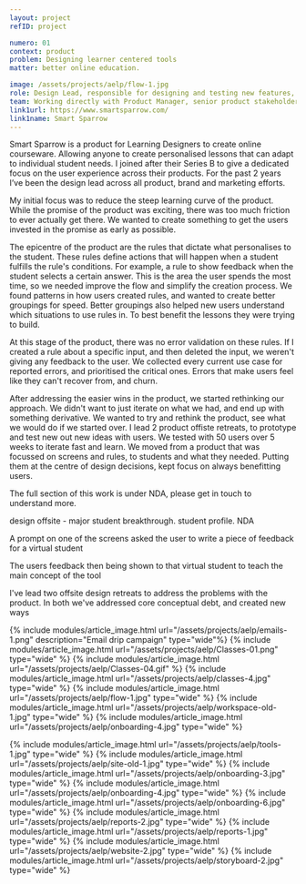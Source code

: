```yaml
---
layout: project
refID: project

numero: 01
context: product
problem: Designing learner centered tools
matter: better online education.

image: /assets/projects/aelp/flow-1.jpg
role: Design Lead, responsible for designing and testing new features, and leading product offsites to explore new areas.
team: Working directly with Product Manager, senior product stakeholders, our UI designer and of course our users.
link1url: https://www.smartsparrow.com/
link1name: Smart Sparrow
---
```


Smart Sparrow is a product for Learning Designers to create online courseware. Allowing anyone to create personalised lessons that can adapt to individual student needs. I joined after their Series B to give a dedicated focus on the user experience across their products. For the past 2 years I’ve been the design lead across all product, brand and marketing efforts.

My initial focus was to reduce the steep learning curve of the product. While the promise of the product was exciting, there was too much friction to ever actually get there. We wanted to create something to get the users invested in the promise as early as possible.
<!--
Realising the need for better prep before creating courseware was a big turning point in our work. What started as a 24 step tool tip marathon around the product, we cut right back to the fundamentals. We focussed on small, bite size interactive lessons to show the power of the tool. Each for different parts of the product, contextual to the stages of the users workflow. Giving them the best understanding and preparation to create something meaningful in the tool. -->

The epicentre of the product are the rules that dictate what personalises to the student. These rules define actions that will happen when a student fulfills the rule's conditions. For example, a rule to show feedback when the student selects a certain answer. This is the area the user spends the most time, so we needed improve the flow and simplify the creation process. We found patterns in how users created rules, and wanted to create better groupings for speed. Better groupings also helped new users understand which situations to use rules in. To best benefit the lessons they were trying to build.

At this stage of the product, there was no error validation on these rules. If I created a rule about a specific input, and then deleted the input, we weren't giving any feedback to the user. We collected every current use case for reported errors, and prioritised the critical ones. Errors that make users feel like they can't recover from, and churn.

After addressing the easier wins in the product, we started rethinking our approach. We didn't want to just iterate on what we had, and end up with something derivative. We wanted to try and rethink the product, see what we would do if we started over. I lead 2 product offiste retreats, to prototype and test new out new ideas with users. We tested with 50 users over 5 weeks to iterate fast and learn. We moved from a product that was focussed on screens and rules, to students and what they needed. Putting them at the centre of design decisions, kept focus on always benefitting users.

The full section of this work is under NDA, please get in touch to understand more.

design offsite - major student breakthrough. student profile. NDA

A prompt on one of the screens asked the user to write a piece of feedback for a virtual student

The users feedback then being shown to that virtual student to teach the main concept of the tool

I've lead two offsite design retreats to address the problems with the product. In both we've addressed core conceptual debt, and created new ways

{% include modules/article_image.html url="/assets/projects/aelp/emails-1.png" description="Email drip campaign" type="wide"%}
{% include modules/article_image.html url="/assets/projects/aelp/Classes-01.png" type="wide" %}
{% include modules/article_image.html url="/assets/projects/aelp/Classes-04.gif" %}
{% include modules/article_image.html url="/assets/projects/aelp/classes-4.jpg" type="wide" %}
{% include modules/article_image.html url="/assets/projects/aelp/flow-1.jpg" type="wide" %}
{% include modules/article_image.html url="/assets/projects/aelp/workspace-old-1.jpg" type="wide" %}
{% include modules/article_image.html url="/assets/projects/aelp/onboarding-4.jpg" type="wide" %}

{% include modules/article_image.html url="/assets/projects/aelp/tools-1.jpg" type="wide" %}
{% include modules/article_image.html url="/assets/projects/aelp/site-old-1.jpg" type="wide" %}
{% include modules/article_image.html url="/assets/projects/aelp/onboarding-3.jpg" type="wide" %}
{% include modules/article_image.html url="/assets/projects/aelp/onboarding-4.jpg" type="wide" %}
{% include modules/article_image.html url="/assets/projects/aelp/onboarding-6.jpg" type="wide" %}
{% include modules/article_image.html url="/assets/projects/aelp/reports-2.jpg" type="wide" %}
{% include modules/article_image.html url="/assets/projects/aelp/reports-1.jpg" type="wide" %}
{% include modules/article_image.html url="/assets/projects/aelp/website-2.jpg" type="wide" %}
{% include modules/article_image.html url="/assets/projects/aelp/storyboard-2.jpg" type="wide" %}

